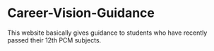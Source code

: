 # Career-Vision-Guidance
This website basically gives guidance to students who have recently passed their 12th PCM subjects.
